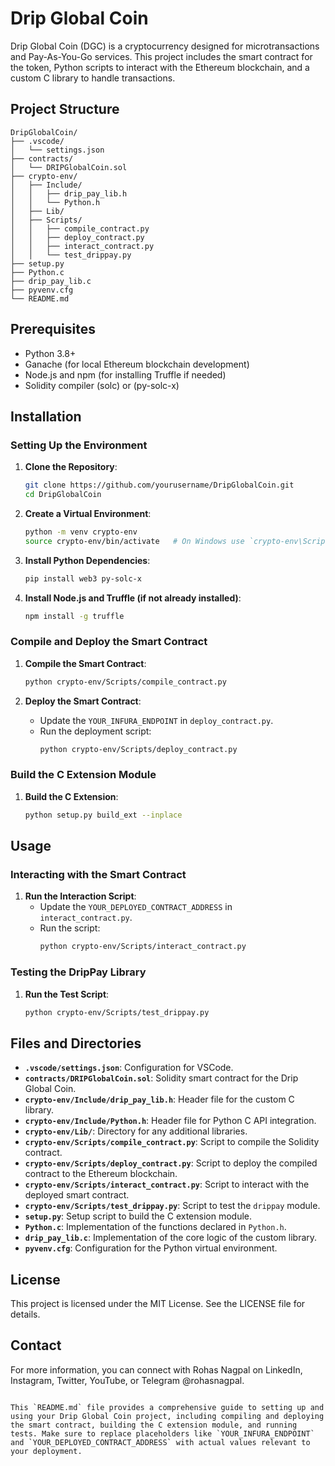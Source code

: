 # Drip Global Coin

Drip Global Coin (DGC) is a cryptocurrency designed for microtransactions and Pay-As-You-Go services. This project includes the smart contract for the token, Python scripts to interact with the Ethereum blockchain, and a custom C library to handle transactions.

## Project Structure

```
DripGlobalCoin/
├── .vscode/
│   └── settings.json
├── contracts/
│   └── DRIPGlobalCoin.sol
├── crypto-env/
│   ├── Include/
│   │   ├── drip_pay_lib.h
│   │   └── Python.h
│   ├── Lib/
│   ├── Scripts/
│   │   ├── compile_contract.py
│   │   ├── deploy_contract.py
│   │   ├── interact_contract.py
│   │   └── test_drippay.py
├── setup.py
├── Python.c
├── drip_pay_lib.c
├── pyvenv.cfg
└── README.md
```

## Prerequisites

- Python 3.8+
- Ganache (for local Ethereum blockchain development)
- Node.js and npm (for installing Truffle if needed)
- Solidity compiler (solc) or (py-solc-x)

## Installation

### Setting Up the Environment

1. **Clone the Repository**:
   ```sh
   git clone https://github.com/yourusername/DripGlobalCoin.git
   cd DripGlobalCoin
   ```

2. **Create a Virtual Environment**:
   ```sh
   python -m venv crypto-env
   source crypto-env/bin/activate   # On Windows use `crypto-env\Scripts\activate`
   ```

3. **Install Python Dependencies**:
   ```sh
   pip install web3 py-solc-x
   ```

4. **Install Node.js and Truffle (if not already installed)**:
   ```sh
   npm install -g truffle
   ```

### Compile and Deploy the Smart Contract

1. **Compile the Smart Contract**:
   ```sh
   python crypto-env/Scripts/compile_contract.py
   ```

2. **Deploy the Smart Contract**:
   - Update the `YOUR_INFURA_ENDPOINT` in `deploy_contract.py`.
   - Run the deployment script:
     ```sh
     python crypto-env/Scripts/deploy_contract.py
     ```

### Build the C Extension Module

1. **Build the C Extension**:
   ```sh
   python setup.py build_ext --inplace
   ```

## Usage

### Interacting with the Smart Contract

1. **Run the Interaction Script**:
   - Update the `YOUR_DEPLOYED_CONTRACT_ADDRESS` in `interact_contract.py`.
   - Run the script:
     ```sh
     python crypto-env/Scripts/interact_contract.py
     ```

### Testing the DripPay Library

1. **Run the Test Script**:
   ```sh
   python crypto-env/Scripts/test_drippay.py
   ```

## Files and Directories

- **`.vscode/settings.json`**: Configuration for VSCode.
- **`contracts/DRIPGlobalCoin.sol`**: Solidity smart contract for the Drip Global Coin.
- **`crypto-env/Include/drip_pay_lib.h`**: Header file for the custom C library.
- **`crypto-env/Include/Python.h`**: Header file for Python C API integration.
- **`crypto-env/Lib/`**: Directory for any additional libraries.
- **`crypto-env/Scripts/compile_contract.py`**: Script to compile the Solidity contract.
- **`crypto-env/Scripts/deploy_contract.py`**: Script to deploy the compiled contract to the Ethereum blockchain.
- **`crypto-env/Scripts/interact_contract.py`**: Script to interact with the deployed smart contract.
- **`crypto-env/Scripts/test_drippay.py`**: Script to test the `drippay` module.
- **`setup.py`**: Setup script to build the C extension module.
- **`Python.c`**: Implementation of the functions declared in `Python.h`.
- **`drip_pay_lib.c`**: Implementation of the core logic of the custom library.
- **`pyvenv.cfg`**: Configuration for the Python virtual environment.

## License

This project is licensed under the MIT License. See the LICENSE file for details.

## Contact

For more information, you can connect with Rohas Nagpal on LinkedIn, Instagram, Twitter, YouTube, or Telegram @rohasnagpal.
```

This `README.md` file provides a comprehensive guide to setting up and using your Drip Global Coin project, including compiling and deploying the smart contract, building the C extension module, and running tests. Make sure to replace placeholders like `YOUR_INFURA_ENDPOINT` and `YOUR_DEPLOYED_CONTRACT_ADDRESS` with actual values relevant to your deployment.
